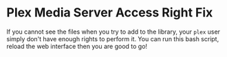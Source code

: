 # Plex Media Server Access Right Fix

If you cannot see the files when you try to add to the library, your `plex` user simply don't have enough rights to perform it. You can run this bash script, reload the web interface then you are good to go!
